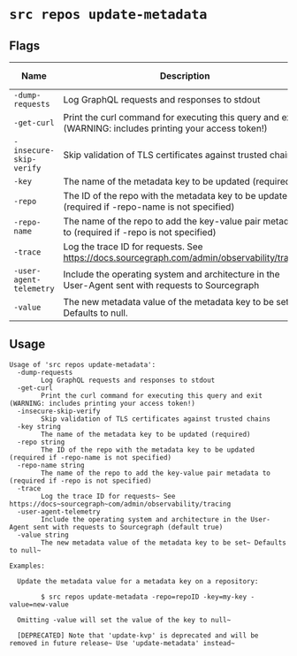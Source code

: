 # `src repos update-metadata`


## Flags

| Name | Description | Default Value |
|------|-------------|---------------|
| `-dump-requests` | Log GraphQL requests and responses to stdout | `false` |
| `-get-curl` | Print the curl command for executing this query and exit (WARNING: includes printing your access token!) | `false` |
| `-insecure-skip-verify` | Skip validation of TLS certificates against trusted chains | `false` |
| `-key` | The name of the metadata key to be updated (required) |  |
| `-repo` | The ID of the repo with the metadata key to be updated (required if -repo-name is not specified) |  |
| `-repo-name` | The name of the repo to add the key-value pair metadata to (required if -repo is not specified) |  |
| `-trace` | Log the trace ID for requests. See https://docs.sourcegraph.com/admin/observability/tracing | `false` |
| `-user-agent-telemetry` | Include the operating system and architecture in the User-Agent sent with requests to Sourcegraph | `true` |
| `-value` | The new metadata value of the metadata key to be set. Defaults to null. |  |


## Usage

```
Usage of 'src repos update-metadata':
  -dump-requests
    	Log GraphQL requests and responses to stdout
  -get-curl
    	Print the curl command for executing this query and exit (WARNING: includes printing your access token!)
  -insecure-skip-verify
    	Skip validation of TLS certificates against trusted chains
  -key string
    	The name of the metadata key to be updated (required)
  -repo string
    	The ID of the repo with the metadata key to be updated (required if -repo-name is not specified)
  -repo-name string
    	The name of the repo to add the key-value pair metadata to (required if -repo is not specified)
  -trace
    	Log the trace ID for requests~ See https://docs~sourcegraph~com/admin/observability/tracing
  -user-agent-telemetry
    	Include the operating system and architecture in the User-Agent sent with requests to Sourcegraph (default true)
  -value string
    	The new metadata value of the metadata key to be set~ Defaults to null~

Examples:

  Update the metadata value for a metadata key on a repository:

    	$ src repos update-metadata -repo=repoID -key=my-key -value=new-value

  Omitting -value will set the value of the key to null~

  [DEPRECATED] Note that 'update-kvp' is deprecated and will be removed in future release~ Use 'update-metadata' instead~


```
	